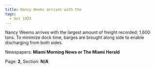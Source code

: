 ```yaml
---  
title: Nancy Weems arrives with the  
tags:  
  - Oct 1923  
---  
```

  
Nancy Weems arrives with the largest amount of freight recorded; 1,600 tons. To minimize dock time, barges are brought along side to enable discharging from both sides.  
  
Newspapers: **Miami Morning News or The Miami Herald**  
  
Page: **2**, Section: **N/A** 
